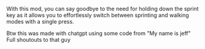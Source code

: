 With this mod, you can say goodbye to the need for holding down the sprint key as it allows you to effortlessly switch between sprinting and walking modes with a single press.


Btw this was made with chatgpt using some code from "My name is jeff" 
Full shoutouts to that guy
